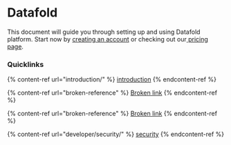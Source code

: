 # Datafold

This document will guide you through setting up and using Datafold platform. Start now by [creating an account](https://app.datafold.com/login) or checking out our[ pricing page](https://www.datafold.com/pricing).&#x20;

### Quicklinks

{% content-ref url="introduction/" %}
[introduction](introduction/)
{% endcontent-ref %}

{% content-ref url="broken-reference" %}
[Broken link](broken-reference)
{% endcontent-ref %}

{% content-ref url="broken-reference" %}
[Broken link](broken-reference)
{% endcontent-ref %}

{% content-ref url="developer/security/" %}
[security](developer/security/)
{% endcontent-ref %}
